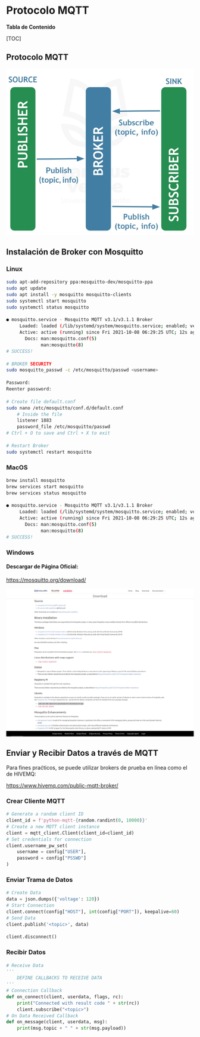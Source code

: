 # Protocolo MQTT

**Tabla de Contenido**

[TOC]

## Protocolo MQTT
![alt text](../images/mqtt.png)


## Instalación de Broker con Mosquitto

### Linux
```bash
sudo apt-add-repository ppa:mosquitto-dev/mosquitto-ppa
sudo apt update
sudo apt install -y mosquitto mosquitto-clients
sudo systemctl start mosquitto
sudo systemctl status mosquitto

● mosquitto.service - Mosquitto MQTT v3.1/v3.1.1 Broker
     Loaded: loaded (/lib/systemd/system/mosquitto.service; enabled; vendor pr>
     Active: active (running) since Fri 2021-10-08 06:29:25 UTC; 12s ago
       Docs: man:mosquitto.conf(5)
             man:mosquitto(8)
# SUCCESS!

# BROKER SECURITY
sudo mosquitto_passwd -c /etc/mosquitto/passwd <username>

Password:
Reenter password:

# Create file default.conf
sudo nano /etc/mosquitto/conf.d/default.conf
    # Inside the file
    listener 1883
    password_file /etc/mosquitto/passwd
# Ctrl + O to save and Ctrl + X to exit

# Restart Broker
sudo systemctl restart mosquitto
```

### MacOS
```bash
brew install mosquitto
brew services start mosquitto
brew services status mosquitto

● mosquitto.service - Mosquitto MQTT v3.1/v3.1.1 Broker
     Loaded: loaded (/lib/systemd/system/mosquitto.service; enabled; vendor pr>
     Active: active (running) since Fri 2021-10-08 06:29:25 UTC; 12s ago
       Docs: man:mosquitto.conf(5)
             man:mosquitto(8)
# SUCCESS!
```

### Windows

#### Descargar de Página Oficial:

https://mosquitto.org/download/

![alt text](../images/download-mosquitto.png)

## Enviar y Recibir Datos a través de MQTT

Para fines praćticos, se puede utilizar brokers de prueba en línea como el de HIVEMQ:

https://www.hivemq.com/public-mqtt-broker/

### Crear Cliente MQTT

```python
# Generate a random client ID
client_id = f'python-mqtt-{random.randint(0, 10000)}'
# Create a new MQTT client instance
client = mqtt_client.Client(client_id=client_id)
# Set credentials for connection
client.username_pw_set(
    username = config["USER"],
    password = config["PSSWD"]
)
```

### Enviar Trama de Datos
```python
# Create Data
data = json.dumps({'voltage': 120})
# Start Connection
client.connect(config["HOST"], int(config["PORT"]), keepalive=60)
# Send Data
client.publish('<topic>', data)

client.disconnect()
```

### Recibir Datos
```python
# Receive Data
'''
    DEFINE CALLBACKS TO RECEIVE DATA
'''
# Connection Callback
def on_connect(client, userdata, flags, rc):
    print("Connected with result code " + str(rc))
    client.subscribe("<topic>")
# On Data Received Callback
def on_message(client, userdata, msg):
    print(msg.topic + " " + str(msg.payload))
```
